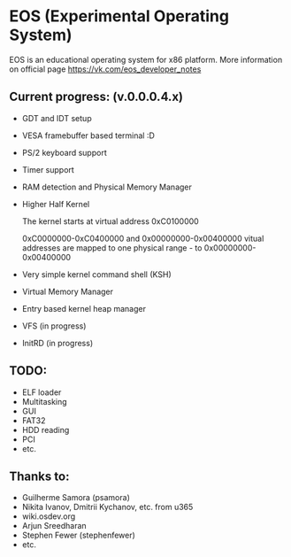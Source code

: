 # EOS (Experimental Operating System)

EOS is an educational operating system for x86 platform. More information on official page https://vk.com/eos_developer_notes

Current progress: (v.0.0.0.4.x)
----------------

- GDT and IDT setup
- VESA framebuffer based terminal :D
- PS/2 keyboard support
- Timer support
- RAM detection and Physical Memory Manager
- Higher Half Kernel

  The kernel starts at virtual address 0xC0100000

  0xC0000000-0xC0400000 and 0x00000000-0x00400000 vitual addresses are mapped to one physical range - to 0x00000000-0x00400000
- Very simple kernel command shell (KSH)
- Virtual Memory Manager
- Entry based kernel heap manager
- VFS (in progress)
- InitRD (in progress)


TODO:
----

- ELF loader
- Multitasking
- GUI
- FAT32
- HDD reading
- PCI
- etc.

Thanks to:
---------

- Guilherme Samora (psamora)
- Nikita Ivanov, Dmitrii Kychanov, etc. from u365
- wiki.osdev.org
- Arjun Sreedharan
- Stephen Fewer (stephenfewer)
- etc.